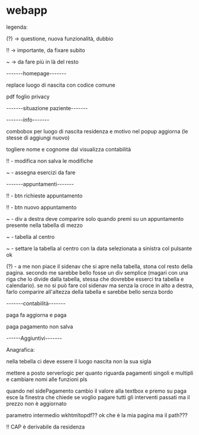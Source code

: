 # webapp
legenda:

(?) -> questione, nuova funzionalità, dubbio

!! -> importante, da fixare subito

~ -> da fare più in là del resto

-------homepage-------

replace luogo di nascita con codice comune

pdf foglio privacy


-------situazione paziente-------


-------info-------

combobox per luogo di nascita residenza e motivo nel popup aggiorna (le stesse di aggiungi nuovo)

togliere nome e cognome dal visualizza contabilità

!! - modifica non salva le modifiche

~ - assegna esercizi da fare

-------appuntamenti-------

!! - btn richieste appuntamento

!! - btn nuovo appuntamento

~ - div a destra deve comparire solo quando premi su un appuntamento presente nella tabella di mezzo

~ - tabella al centro

~ - settare la tabella al centro con la data selezionata a sinistra col pulsante ok

(?) - a me non piace il sidenav che si apre nella tabella, stona col resto della pagina. secondo me sarebbe bello fosse un div semplice (magari con una riga che lo divide dalla tabella, stessa che dovrebbe esserci
tra tabella e calendario). se no si può fare col sidenav ma senza la croce in alto a destra, farlo comparire all'altezza della tabella e sarebbe bello senza bordo


-------contabilità-------

paga fa aggiorna e paga

paga pagamento non salva

------Aggiuntivi-------

Anagrafica:

nella tebella ci deve essere il luogo nascita non la sua sigla

mettere a posto serverlogic per quanto riguarda pagamenti singoli e multipli e cambiare nomi alle funzioni pls

quando nel sidePagamento cambio il valore alla textbox e premo su paga esce la finestra che chiede se voglio pagare tutti gli interventi passati ma il prezzo non è aggiornato

parametro intermedio wkhtmltopdf?? ok che è la mia pagina ma il path???

!! CAP è derivabile da residenza
